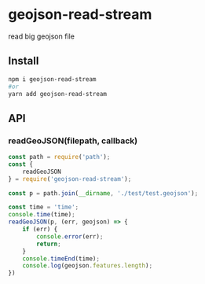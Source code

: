# geojson-read-stream

read big geojson file

## Install

```sh
npm i geojson-read-stream
#or
yarn add geojson-read-stream

```

## API

### readGeoJSON(filepath, callback)

```js
const path = require('path');
const {
    readGeoJSON
} = require('geojson-read-stream');

const p = path.join(__dirname, './test/test.geojson');

const time = 'time';
console.time(time);
readGeoJSON(p, (err, geojson) => {
    if (err) {
        console.error(err);
        return;
    }
    console.timeEnd(time);
    console.log(geojson.features.length);
})
```
